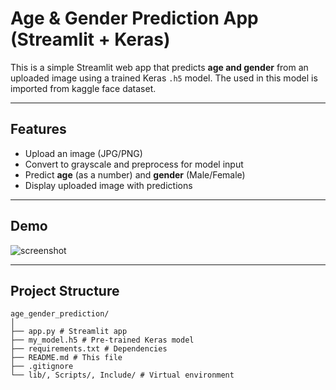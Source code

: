 #  Age & Gender Prediction App (Streamlit + Keras)

This is a simple Streamlit web app that predicts **age and gender** from an uploaded image using a trained Keras `.h5` model. The used in this model is imported from kaggle face dataset.

---

##  Features

- Upload an image (JPG/PNG)
- Convert to grayscale and preprocess for model input
- Predict **age** (as a number) and **gender** (Male/Female)
- Display uploaded image with predictions

---

##  Demo

![screenshot](screenshot.png) <!-- Optional if you add a screenshot -->

---

##  Project Structure

```
age_gender_prediction/
│
├── app.py # Streamlit app
├── my_model.h5 # Pre-trained Keras model
├── requirements.txt # Dependencies
├── README.md # This file
├── .gitignore
└── lib/, Scripts/, Include/ # Virtual environment
```

